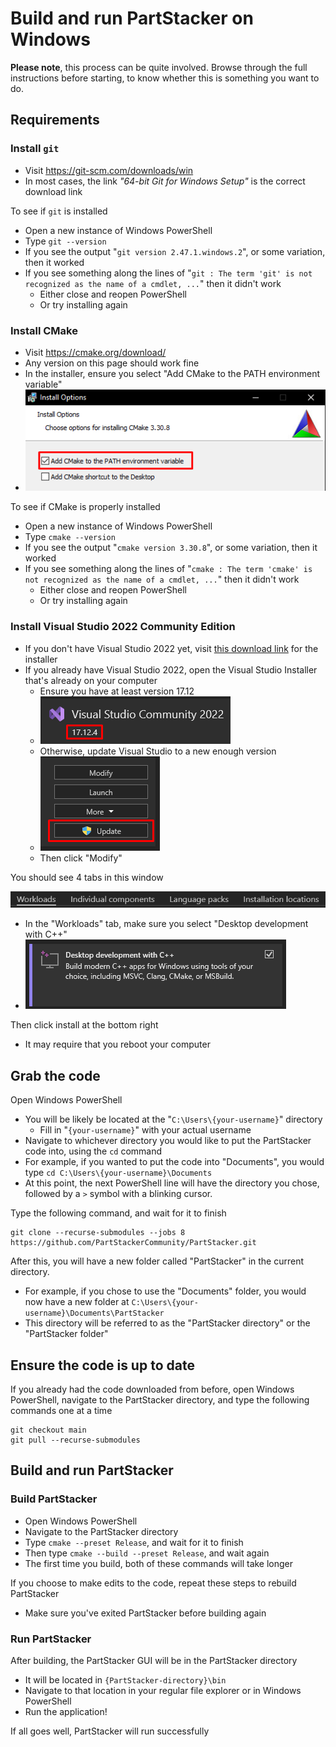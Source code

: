 # Build and run PartStacker on Windows

**Please note**, this process can be quite involved. Browse through the full instructions before starting, to know whether this is something you want to do.

## Requirements

### Install `git`

* Visit https://git-scm.com/downloads/win
* In most cases, the link _"64-bit Git for Windows Setup"_ is the correct download link

To see if `git` is installed

* Open a new instance of Windows PowerShell
* Type `git --version`
* If you see the output "`git version 2.47.1.windows.2`", or some variation, then it worked
* If you see something along the lines of "`git : The term 'git' is not recognized as the name of a cmdlet, ...`" then it didn't work
    * Either close and reopen PowerShell
    * Or try installing again

### Install CMake

* Visit https://cmake.org/download/
* Any version on this page should work fine
* In the installer, ensure you select "Add CMake to the PATH environment variable"
* ![](./windows/cmake_path_variable.png)

To see if CMake is properly installed

* Open a new instance of Windows PowerShell
* Type `cmake --version`
* If you see the output "`cmake version 3.30.8`", or some variation, then it worked
* If you see something along the lines of "`cmake : The term 'cmake' is not recognized as the name of a cmdlet, ...`" then it didn't work
    * Either close and reopen PowerShell
    * Or try installing again

### Install Visual Studio 2022 Community Edition

* If you don't have Visual Studio 2022 yet, visit [this download link](https://visualstudio.microsoft.com/thank-you-downloading-visual-studio/?sku=Community&channel=Release&version=VS2022) for the installer
* If you already have Visual Studio 2022, open the Visual Studio Installer that's already on your computer
    * Ensure you have at least version 17.12
    * ![](./windows/visual_studio_version.png)
    * Otherwise, update Visual Studio to a new enough version
    * ![](./windows/visual_studio_update.png)
    * Then click "Modify"

You should see 4 tabs in this window

![](./windows/visual_studio_modify_tabs.png)

* In the "Workloads" tab, make sure you select "Desktop development with C++"
* ![](./windows/visual_studio_workload.png)

Then click install at the bottom right

* It may require that you reboot your computer

## Grab the code

Open Windows PowerShell

* You will be likely be located at the "`C:\Users\{your-username}`" directory
    * Fill in "`{your-username}`" with your actual username
* Navigate to whichever directory you would like to put the PartStacker code into, using the `cd` command
* For example, if you wanted to put the code into "Documents", you would type `cd C:\Users\{your-username}\Documents`
* At this point, the next PowerShell line will have the directory you chose, followed by a `>` symbol with a blinking cursor.

Type the following command, and wait for it to finish

```
git clone --recurse-submodules --jobs 8 https://github.com/PartStackerCommunity/PartStacker.git
```

After this, you will have a new folder called "PartStacker" in the current directory.

* For example, if you chose to use the "Documents" folder, you would now have a new folder at `C:\Users\{your-username}\Documents\PartStacker`
* This directory will be referred to as the "PartStacker directory" or the "PartStacker folder"

## Ensure the code is up to date

If you already had the code downloaded from before, open Windows PowerShell, navigate to the PartStacker directory, and type the following commands one at a time

```
git checkout main
git pull --recurse-submodules
```

## Build and run PartStacker

### Build PartStacker

* Open Windows PowerShell
* Navigate to the PartStacker directory
* Type `cmake --preset Release`, and wait for it to finish
* Then type `cmake --build --preset Release`, and wait again
* The first time you build, both of these commands will take longer

If you choose to make edits to the code, repeat these steps to rebuild PartStacker

* Make sure you've exited PartStacker before building again

### Run PartStacker

After building, the PartStacker GUI will be in the PartStacker directory

* It will be located in `{PartStacker-directory}\bin`
* Navigate to that location in your regular file explorer or in Windows PowerShell
* Run the application!

If all goes well, PartStacker will run successfully
